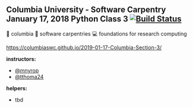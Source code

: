 ## Columbia University - Software Carpentry January 17, 2018 Python Class 3 [![Build Status](https://travis-ci.org/mnyrop/2019-01-17-columbia-python3.svg?branch=master)](https://travis-ci.org/mnyrop/2019-01-17-columbia-python3)

:crown: columbia :snake: software carpentries :computer:  foundations for research computing  

https://columbiaswc.github.io/2019-01-17-Columbia-Section-3/

__instructors:__
- [@mnyrop](https://github.com/mnyrop)
- [@tthoma24](https://github.com/tthoma24)

__helpers:__
- tbd
